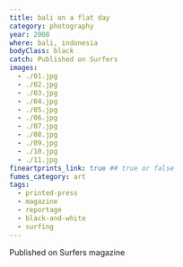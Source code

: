 ```yaml
---
title: bali on a flat day
category: photography
year: 2008
where: bali, indonesia
bodyClass: black
catch: Published on Surfers
images:
  - ./01.jpg
  - ./02.jpg
  - ./03.jpg
  - ./04.jpg
  - ./05.jpg
  - ./06.jpg
  - ./07.jpg
  - ./08.jpg
  - ./09.jpg
  - ./10.jpg
  - ./11.jpg
fineartprints_link: true ## true or false
fumes_category: art
tags:
  - printed-press
  - magazine
  - reportage
  - black-and-white
  - surfing
---
```


Published on Surfers magazine
